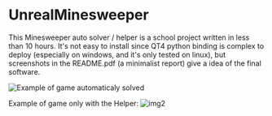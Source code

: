 # UnrealMinesweeper

This Minesweeper auto solver / helper is a school project written in less than 10 hours.
It's not easy to install since QT4 python binding is complex to deploy (especially on windows, and it's only tested on linux), but screenshots in the README.pdf (a minimalist report) give a idea of the final software.

![Example of game automaticaly solved](http://imgur.com/M5DqspZl.png)

Example of game only with the Helper:
![img2](http://i.imgur.com/KHdKXNh.png)
